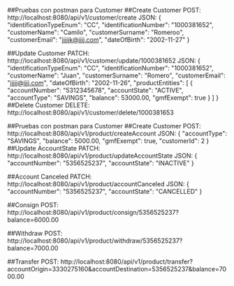 ##Pruebas con postman para Customer
##Create Customer
POST:
http://localhost:8080/api/v1/customer/create
JSON:
{
    "identificationTypeEnum": "CC",
    "identificationNumber": "1000381652",
    "customerName": "Camilo",
    "customerSurname": "Romeroo",
    "customerEmail": "jjjjjk@jjjj.com",
    "dateOfBirth": "2002-11-27"
}

##Update Customer
PATCH:
http://localhost:8080/api/v1/customer/update/1000381652
JSON:
{
      "identificationTypeEnum": "CC",
      "identificationNumber": "1000381652",
      "customerName": "Juan",
      "customerSurname": "Romero",
      "customerEmail": "jjjjj@jjjj.com",
      "dateOfBirth": "2002-11-26",
      "productEntities": [
        {
          "accountNumber": "5312345678",
          "accountState": "ACTIVE",
          "accountType": "SAVINGS",
          "balance": 53000.00,
          "gmfExempt": true
        }
      ]
    }
##Delete Customer
DELETE:
http://localhost:8080/api/v1/customer/delete/1000381653

##Pruebas con postman para Customer
##Create Customer
POST:
http://localhost:8080/api/v1/product/createAccount
JSON:
{
  "accountType": "SAVINGS",
  "balance": 5000.00,
  "gmfExempt": true,
  "customerId": 2
}
##Update AccountState
PATCH:
http://localhost:8080/api/v1/product/updateAccountState
JSON:
{
  "accountNumber": "5356525237",
  "accountState": "INACTIVE"
}

##Account Canceled
PATCH:
http://localhost:8080/api/v1/product/accountCanceled
JSON:
{
  "accountNumber": "5356525237",
  "accountState": "CANCELLED"
}

##Consign
POST:
http://localhost:8080/api/v1/product/consign/5356525237?balance=6000.00

##Withdraw
POST:
http://localhost:8080/api/v1/product/withdraw/5356525237?balance=7000.00

##Transfer
POST:
http://localhost:8080/api/v1/product/transfer?accountOrigin=3330275160&accountDestination=5356525237&balance=7000.00
